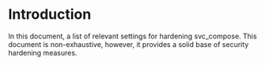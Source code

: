 # Introduction
In this document, a list of relevant settings for hardening svc_compose.
This document is non-exhaustive, however, it provides a solid base of security hardening 
measures.

